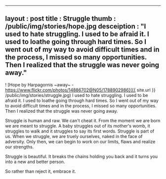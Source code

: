  ---
layout : post
title : Struggle
thumb : /public/img/stories/hope.jpg
desceiption : "I used to hate struggling. I used to be afraid it. I used to loathe going through hard times. So I went out of my way to avoid difficult times and in the process, I missed so many opportunities. Then I realized that the struggle was never going away."
---

! [Hope by Harpagornis ~away~ - https://www.flickr.com/photos/14886702@N05/1788902986]({{ site.url }} /public/img/stories/struggle.jpg)
I used to hate struggling. I used to be afraid it. I used to loathe going through hard times. So I went out of my way to avoid difficult times and in the process, I missed so many opportunities. Then I realized that the struggle was never going away.

Struggle is human and raw. We can't cheat it. From the moment we are born we are meant to struggle. A baby struggles out of its mother's womb, it struggles to walk and it struggles to say its first words. Struggle is part of us. When we struggle, we are truely ourselves, naked in the face of adversity. Only then, we can begin to work on our limits, flaws and realize our strengths.

Struggle is beautiful. It breaks the chains holding you back and it turns you into a new and better person.

So rather than reject it, embrace it.
